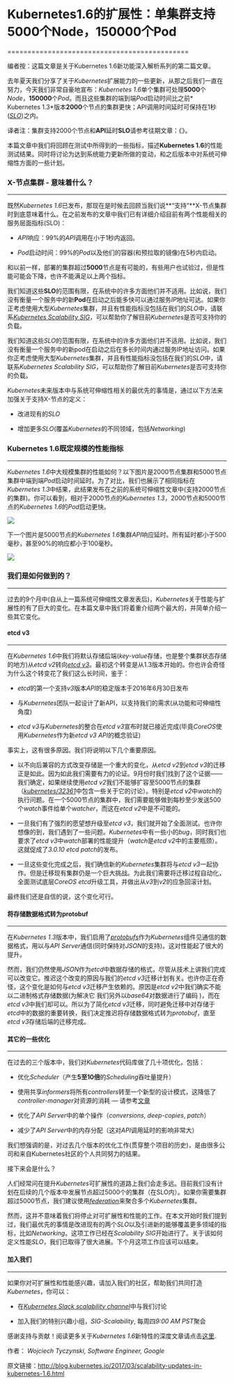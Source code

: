 # Kubernetes1.6的扩展性：单集群支持5000个Node，150000个Pod
=============================================

编者按：这篇文章是关于Kubernetes 1.6新功能深入解析系列的第二篇文章。

去年夏天我们分享了关于*Kubernetes*扩展能力的一些更新，从那之后我们一直在努力，今天我们非常自豪地宣布：*Kubernetes 1.6*单个集群可处理**5000**个*Node*，**150000**个*Pod*。而且这些集群的端到端*Pod*启动时间比之前* Kubernetes 1.3*版本**2000**个节点的集群更快；API调用时间延时可保持在1秒([*SLO*](https://en.wikipedia.org/wiki/Service_level_objective))之内。

译者注：集群支持2000个节点和**API**延时**SLO**请参考往期文章：《》。

本篇文章中我们将回顾在测试中所得到的一些指标，描述**Kubernetes 1.6**的性能测试结果。同时将讨论为达到系统能力更新所做的变动，和之后版本中对系统可伸缩性方面的一些计划。

### X-节点集群 - 意味着什么？
------------------------------

既然*Kubernetes 1.6*已发布，那现在是时候去回顾当我们说**“支持”**X-节点集群时到底意味着什么。在之前发布的文章中我们已有详细介绍目前有两个性能相关的服务层面指标(SLO)：

- *API*响应：99%的*API*调用在小于1秒内返回。

- *Pod*启动时间：99%的*Pod*以及他们的容器(和预拉取的镜像)在5秒内启动。

和以前一样，部署的集群超过**5000**节点是有可能的，有些用户也试验过，但是性能可能会下降，也许不能满足以上两个指标。

我们知道这些**SLO**的范围有限，在系统中的许多方面他们并不适用。比如说，我们没有衡量一个服务中的新**Pod**在启动之后能多快可以通过服务*IP*地址可达。如果你正考虑使用大型*Kubernetes*集群，并且有性能指标没包括在我们的*SLO*中，请联系[*Kubernetes Scalability SIG*](https://en.wikipedia.org/wiki/Service_level_objective)，可以帮助你了解目前*Kubernetes*是否可支持你的负载。

我们知道这些*SLO*的范围有限，在系统中的许多方面他们并不适用。比如说，我们没有衡量一个服务中的新pod在启动之后在多长时间内通过服务IP地址访问。如果你正考虑使用大型*Kubernetes*集群，并且有性能指标没包括在我们的*SLO*中，请联系*Kubernetes Scalability SIG*，可以帮助你了解目前*Kubernetes*是否可支持你的负载。

*Kubernetes*未来版本中与系统可伸缩性相关的最优先的事情是，通过以下方法来加强关于支持X-节点的定义：

- 改进现有的*SLO*

- 增加更多*SLO*(覆盖*Kubernetes*的不同领域，包括*Networking*)

### Kubernetes 1.6既定规模的性能指标
------------------------------

*Kubernetes 1.6*中大规模集群的性能如何？以下图片是2000节点集群和5000节点集群中端到端*Pod*启动时间延时。为了对比，我们也展示了相同指标在*Kubernetes 1.3*中结果，此结果发布在之前的系统可伸缩性文章中(支持2000节点的集群)。你可以看到，相对于2000节点的*Kubernetes 1.3*，2000节点和5000节点的*Kubernetes 1.6*的*Pod*启动更快。

![](https://lh6.googleusercontent.com/LdjAOmsLGdxLNTo222uif1V0Eupoyaq6dY-leg1FBGkyQxUNt5ROjrFh_XzW27P7nP865FYUVwTOaUpDEnirdHSBKvh9xl8PsBNEFlVWpJUbnj0FEdLX4MywqbjwK9oc8avLRNAX)

下一个图片是5000节点的*Kubernetes 1.6*集群*API*响应延时。所有延时都小于500毫秒，甚至90%的响应都小于100毫秒。

![](https://lh6.googleusercontent.com/RFGwgw9hvRshHH11vrUxGwl-X8vXdCvyd8ETdWS9Ud5_OFpG4WctzZbCy2ad4Ao_neYaMMDz46Z2JCQUzRI1jdk6OABTFIOyvZysZpDCAfr7Ztj-EM7v25sfHxf6dOe59fncDnra)

### 我们是如何做到的？
------------------------------

过去的9个月中(自从上一篇系统可伸缩性文章发表后)，*Kubernetes*关于性能与扩展性的有了巨大的变化。在本篇文章中我们将着重介绍两个最大的，并简单介绍一些其它变化。

#### etcd v3
------------------------------

在*Kubernetes 1.6*中我们将默认存储后端(*key-value*存储，也是整个集群状态存储的地方)从*etcd v2*转向[*etcd v3*](https://coreos.com/etcd/docs/3.0.17/index.html)。最初这个转变是从1.3版本开始的。你也许会奇怪为什么这个转变花了我们这么长时间，鉴于：

- *etcd*的第一个支持*v3*版本*API*的稳定版本于2016年6月30日发布

- 与*Kubernetes*团队一起设计了新API，以支持我们的需求(从功能和可伸缩性角度)

- *etcd v3*与*Kubernetes*的整合在*etcd v3*宣布时就已接近完成(毕竟*CoreOS*使用*Kubernetes*作为新*etcd v3 API*的概念验证)

事实上，这有很多原因。我们将说明以下几个重要原因。

- 以不向后兼容的方式改变存储是一个重大的变化，从*etcd v2*到*etcd v3*的迁移正是如此。因为如此我们需要有力的论证。9月份时我们找到了这个证据——我们确定，如果继续使用*etcd v2*我们不能够扩容至5000节点的集群（[*kubernetes/32361*](https://github.com/kubernetes/kubernetes/issues/32361)中包含一些关于它的讨论）。特别是*etcd v2*中*watch*的执行问题。在一个5000节点的集群中，我们需要能够做到每秒至少发送500个*watch*事件给单个*watcher*，而这在*etcd v2*中是不可能的。

- 一旦我们有了强烈的愿望想升级至*etcd v3*，我们就开始了全面测试。也许你想像的到，我们遇到了一些问题。*Kubernetes*中有一些小的*bug*，同时我们也要求了*etcd v3*中*watch*部署的性能提升（*watch*是*etcd v2*中的主要瓶颈）。这就促成了*3.0.10 etcd patch*的发布。

- 一旦这些变化完成之后，我们确信新的*Kubernetes*集群将与*etcd v3*一起协作。但是迁移现有集群仍是一个巨大挑战。为此我们需要将迁移过程自动化，全面测试底层*CoreOS etcd*升级工具，并做出从*v3*到*v2*的应急回滚计划。

最终我们还是自信的说，这个变化可行。

#### 将存储数据格式转为protobuf
------------------------------

在*Kubernetes 1.3*版本中，我们启用了[*protobufs*](https://developers.google.com/protocol-buffers/)作为*Kubernetes*组件见通信的数据格式，用以与*API Server*通信(同时保持对*JSON*的支持)。这对性能起了很大的提升。

然而，我们仍然使用*JSON*作为*etcd*中数据存储的格式，尽管从技术上讲我们完成可以改变它。推迟这个改变的原因与我们的*etcd v3*迁移计划有关。也许你正在奇怪，这个变化是如何与*etcd v3*迁移产生依赖的。原因是*etcd v2*中我们确实不能以二进制格式存储数据(为解决它 我们另外以*base64*对数据进行了编码 )，而在*etcd v3*中我们却可以。所以为了简化*etcd v3*迁移，同时避免迁移中对存储于*etcd*中的数据的重要转换，我们决定推迟将存储数据格式转为*protobuf*，直至*etcd v3*存储后端的迁移完成。

#### 其它的一些优化
------------------------------

在过去的三个版本中，我们对*Kubernetes*代码库做了几十项优化，包括：

- 优化*Scheduler*（产生**5至10倍**的*Scheduling*吞吐量提升）

- 使用共享*informers*将所有*controllers*转至一个新型的设计模式，这降低了*controller-manager*对资源的消耗 — 请参考[文章](https://github.com/kubernetes/community/blob/master/contributors/devel/controllers.md)

- 优化了*API Server*中的单个操作（*conversions*, *deep-copies*, *patch*）

- 减少了*API Server*中的内存分配（这对*API*调用延时的影响非常大）

我们想强调的是，对过去几个版本的优化工作(贯穿整个项目的历史)，是由很多公司和来自Kubernetes社区的个人共同努力的结果。

接下来会是什么？

人们经常问在提升*Kubernetes*可扩展性的道路上我们会走多远。目前我们没有计划在后续的几个版本中发展节点超过5000个的集群（在SLO内）。如果你需要集群超过5000节点，我们建议使用[*federation*](https://kubernetes.io/docs/concepts/cluster-administration/federation/)来聚合多个*Kubernetes*集群。

然而，这并不意味着我们将停止对可扩展性和性能的工作。在本文开始时我们提到过，我们最优先的事情是改进现有的两个*SLO*以及引进新的能够覆盖更多领域的指标，比如*Networking*。这项工作已经在*Scalability SIG*开始进行了。关于该如何定义性能*SLO*，我们已取得了很大进展。下个月这项工作应该可以结束。


#### 加入我们
------------------------------

如果你对可扩展性和性能感兴趣，请加入我们的社区，帮助我们共同打造*Kubernetes*，你可以：

- 在[*Kubernetes Slack scalability channel*](https://kubernetes.slack.com/messages/sig-scale/)中与我们讨论

- 加入我们的特别兴趣小组，*SIG-Scalability*, 每周四*9:00 AM PST*聚会

感谢支持与贡献！阅读更多关于*Kubernetes 1.6*新特性的深度文章请点击[这里](http://blog.kubernetes.io/2017/03/five-days-of-kubernetes-1.6.html).


作者： *Wojciech Tyczynski, Software Engineer, Google*

原文链接：http://blog.kubernetes.io/2017/03/scalability-updates-in-kubernetes-1.6.html
